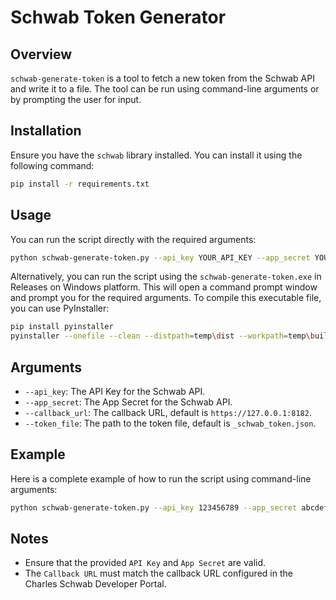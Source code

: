 # Schwab Token Generator

## Overview
`schwab-generate-token` is a tool to fetch a new token from the Schwab API and write it to a file. The tool can be run using command-line arguments or by prompting the user for input.

## Installation
Ensure you have the `schwab` library installed. You can install it using the following command:
```bash
pip install -r requirements.txt
```

## Usage

You can run the script directly with the required arguments:
```bash
python schwab-generate-token.py --api_key YOUR_API_KEY --app_secret YOUR_APP_SECRET --callback_url CALLBACK_URL --token_file TOKEN_FILE_NAME
```

Alternatively, you can run the script using the `schwab-generate-token.exe` in Releases on Windows platform. This will open a command prompt window and prompt you for the required arguments. To compile this executable file, you can use PyInstaller:
```bash
pip install pyinstaller
pyinstaller --onefile --clean --distpath=temp\dist --workpath=temp\build --console schwab-generate-token.py
```

## Arguments
- `--api_key`: The API Key for the Schwab API.
- `--app_secret`: The App Secret for the Schwab API.
- `--callback_url`: The callback URL, default is `https://127.0.0.1:8182`.
- `--token_file`: The path to the token file, default is `_schwab_token.json`.

## Example
Here is a complete example of how to run the script using command-line arguments:
```bash
python schwab-generate-token.py --api_key 123456789 --app_secret abcdefghijklmnopqrstuvwxyz --callback_url https://127.0.0.1:8182 --token_file _schwab_token.json
```

## Notes
- Ensure that the provided `API Key` and `App Secret` are valid.
- The `Callback URL` must match the callback URL configured in the Charles Schwab Developer Portal.
